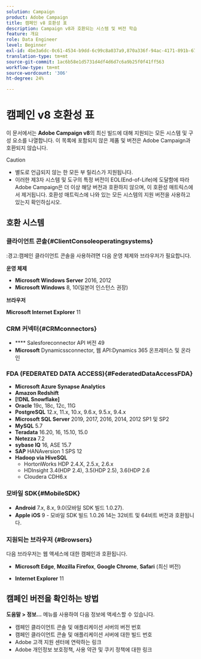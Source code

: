 ```yaml
---
solution: Campaign
product: Adobe Campaign
title: 캠페인 v8 호환성 표
description: Campaign v8과 호환되는 시스템 및 버전 학습
feature: 개요
role: Data Engineer
level: Beginner
exl-id: 4be3a6dc-0c61-4534-b9dd-6c99c8a037a9,870a336f-94ac-4171-891b-67614feef6ef,bebdd930-c7f6-4629-a489-3c704b33f058,d493e613-eb61-43b1-9c6d-1bd881af0734
translation-type: tm+mt
source-git-commit: 1ac6b58e1d5731d4df4d6d7c6a9b25f0f41ff563
workflow-type: tm+mt
source-wordcount: '306'
ht-degree: 24%

---
```


# 캠페인 v8 호환성 표

이 문서에서는 **Adobe Campaign v8**&#x200B;의 최신 빌드에 대해 지원되는 모든 시스템 및 구성 요소를 나열합니다. 이 목록에 포함되지 않은 제품 및 버전은 Adobe Campaign과 호환되지 않습니다.

>[!CAUTION]
>
>* 별도로 언급되지 않는 한 모든 부 릴리스가 지원됩니다.
>* 이러한 제3자 시스템 및 도구의 특정 버전이 EOL(End-of-Life)에 도달함에 따라 Adobe Campaign은 더 이상 해당 버전과 호환하지 않으며, 이 호환성 매트릭스에서 제거됩니다. 호환성 매트릭스에 나와 있는 모든 시스템의 지원 버전을 사용하고 있는지 확인하십시오.


## 호환 시스템

### 클라이언트 콘솔{#ClientConsoleoperatingsystems}

:경고:캠페인 클라이언트 콘솔을 사용하려면 다음 운영 체제와 브라우저가 필요합니다.

**운영 체제**

* **Microsoft Windows Server** 2016, 2012
* **Microsoft Windows** 8, 10(일본어 인스턴스 권장)

**브라우저**

**Microsoft Internet Explorer** 11

### CRM 커넥터{#CRMconnectors}

* **** Salesforeconnector API 버전 49
* **Microsoft** Dynamicssconnector, 웹 API:Dynamics 365 온프레미스 및 온라인

### FDA (FEDERATED DATA ACCESS){#FederatedDataAccessFDA}

* **Microsoft Azure Synapse Analytics**
* **Amazon Redshift**
* **[!DNL Snowflake]**
* **Oracle** 19c, 18c, 12c, 11G
* **PostgreSQL** 12.x, 11.x, 10.x, 9.6.x, 9.5.x, 9.4.x
* **Microsoft SQL Server** 2019, 2017, 2016, 2014, 2012 SP1 및 SP2
* **MySQL** 5.7
* **Teradata** 16.20, 16, 15.10, 15.0
* **Netezza** 7.2
* **sybase IQ** 16, ASE 15.7
* **SAP** HANAversion 1 SPS 12
* **Hadoop via HiveSQL**
   * HortonWorks HDP 2.4.X, 2.5.x, 2.6.x
   * HDInsight 3.4(HDP 2.4), 3.5(HDP 2.5), 3.6(HDP 2.6
   * Cloudera CDH6.x

### 모바일 SDK{#MobileSDK}

* **Android** 7.x, 8.x, 9.0(모바일 SDK 빌드 1.0.27).
* **Apple iOS** 9 - 모바일 SDK 빌드 1.0.26 14는 32비트 및 64비트 버전과 호환됩니다.

### 지원되는 브라우저 {#Browsers}

다음 브라우저는 웹 액세스에 대한 캠페인과 호환됩니다.

* **Microsoft Edge**,  **Mozilla Firefox**,  **Google Chrome**,  **Safari** (최신 버전)

* **Internet Explorer** 11

## 캠페인 버전을 확인하는 방법

**도움말 > 정보...** 메뉴를 사용하여 다음 정보에 액세스할 수 있습니다.

* 캠페인 클라이언트 콘솔 및 애플리케이션 서버의 버전 번호
* 캠페인 클라이언트 콘솔 및 애플리케이션 서버에 대한 빌드 번호
* Adobe 고객 지원 센터에 연락하는 링크
* Adobe 개인정보 보호정책, 사용 약관 및 쿠키 정책에 대한 링크
